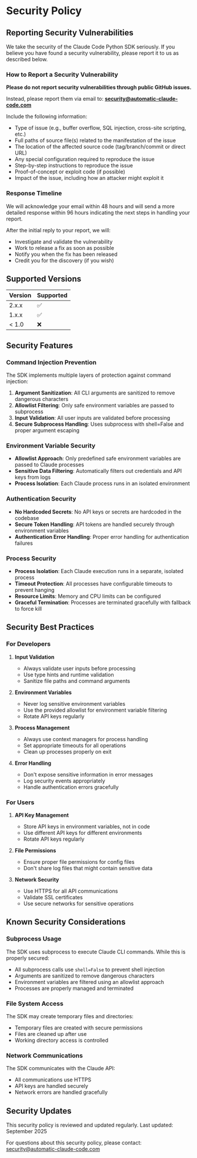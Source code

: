 # Security Policy

## Reporting Security Vulnerabilities

We take the security of the Claude Code Python SDK seriously. If you believe you have found a security vulnerability, please report it to us as described below.

### How to Report a Security Vulnerability

**Please do not report security vulnerabilities through public GitHub issues.**

Instead, please report them via email to: **security@automatic-claude-code.com**

Include the following information:
- Type of issue (e.g., buffer overflow, SQL injection, cross-site scripting, etc.)
- Full paths of source file(s) related to the manifestation of the issue
- The location of the affected source code (tag/branch/commit or direct URL)
- Any special configuration required to reproduce the issue
- Step-by-step instructions to reproduce the issue
- Proof-of-concept or exploit code (if possible)
- Impact of the issue, including how an attacker might exploit it

### Response Timeline

We will acknowledge your email within 48 hours and will send a more detailed response within 96 hours indicating the next steps in handling your report.

After the initial reply to your report, we will:
- Investigate and validate the vulnerability
- Work to release a fix as soon as possible
- Notify you when the fix has been released
- Credit you for the discovery (if you wish)

## Supported Versions

| Version | Supported          |
| ------- | ------------------ |
| 2.x.x   | :white_check_mark: |
| 1.x.x   | :white_check_mark: |
| < 1.0   | :x:                |

## Security Features

### Command Injection Prevention

The SDK implements multiple layers of protection against command injection:

1. **Argument Sanitization**: All CLI arguments are sanitized to remove dangerous characters
2. **Allowlist Filtering**: Only safe environment variables are passed to subprocess
3. **Input Validation**: All user inputs are validated before processing
4. **Secure Subprocess Handling**: Uses subprocess with shell=False and proper argument escaping

### Environment Variable Security

- **Allowlist Approach**: Only predefined safe environment variables are passed to Claude processes
- **Sensitive Data Filtering**: Automatically filters out credentials and API keys from logs
- **Process Isolation**: Each Claude process runs in an isolated environment

### Authentication Security

- **No Hardcoded Secrets**: No API keys or secrets are hardcoded in the codebase
- **Secure Token Handling**: API tokens are handled securely through environment variables
- **Authentication Error Handling**: Proper error handling for authentication failures

### Process Security

- **Process Isolation**: Each Claude execution runs in a separate, isolated process
- **Timeout Protection**: All processes have configurable timeouts to prevent hanging
- **Resource Limits**: Memory and CPU limits can be configured
- **Graceful Termination**: Processes are terminated gracefully with fallback to force kill

## Security Best Practices

### For Developers

1. **Input Validation**
   - Always validate user inputs before processing
   - Use type hints and runtime validation
   - Sanitize file paths and command arguments

2. **Environment Variables**
   - Never log sensitive environment variables
   - Use the provided allowlist for environment variable filtering
   - Rotate API keys regularly

3. **Process Management**
   - Always use context managers for process handling
   - Set appropriate timeouts for all operations
   - Clean up processes properly on exit

4. **Error Handling**
   - Don't expose sensitive information in error messages
   - Log security events appropriately
   - Handle authentication errors gracefully

### For Users

1. **API Key Management**
   - Store API keys in environment variables, not in code
   - Use different API keys for different environments
   - Rotate API keys regularly

2. **File Permissions**
   - Ensure proper file permissions for config files
   - Don't share log files that might contain sensitive data

3. **Network Security**
   - Use HTTPS for all API communications
   - Validate SSL certificates
   - Use secure networks for sensitive operations

## Known Security Considerations

### Subprocess Usage

The SDK uses subprocess to execute Claude CLI commands. While this is properly secured:

- All subprocess calls use `shell=False` to prevent shell injection
- Arguments are sanitized to remove dangerous characters
- Environment variables are filtered using an allowlist approach
- Processes are properly managed and terminated

### File System Access

The SDK may create temporary files and directories:

- Temporary files are created with secure permissions
- Files are cleaned up after use
- Working directory access is controlled

### Network Communications

The SDK communicates with the Claude API:

- All communications use HTTPS
- API keys are handled securely
- Network errors are handled gracefully

## Security Updates

This security policy is reviewed and updated regularly. Last updated: September 2025

For questions about this security policy, please contact: security@automatic-claude-code.com